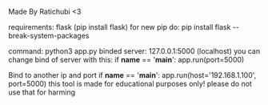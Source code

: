 Made By Ratichubi <3


requirements: flask (pip install flask)
for new pip do: pip install flask --break-system-packages


command: python3 app.py
binded server: 127.0.0.1:5000 (localhost)
you can change bind of server with this: 
if __name__ == '__main__':
    app.run(port=5000)

Bind to another ip and port
if __name__ == '__main__':
    app.run(host='192.168.1.100', port=5000)
this tool is made for educational purposes only! please do not use that for harming
